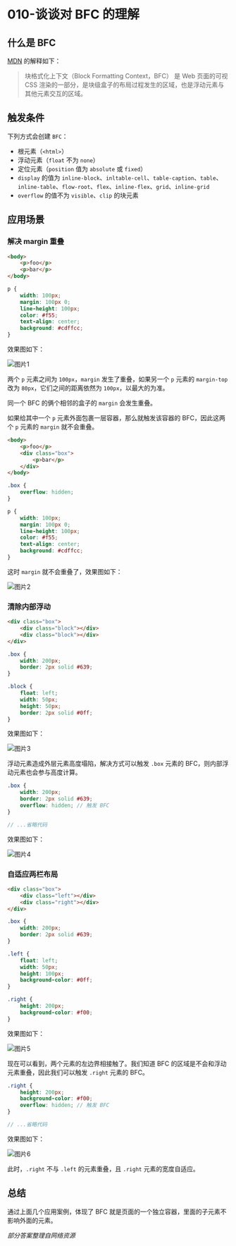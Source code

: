 # 010-谈谈对 BFC 的理解

## 什么是 BFC

[MDN](https://developer.mozilla.org/zh-CN/docs/Web/Guide/CSS/Block_formatting_context) 的解释如下：
> 块格式化上下文（Block Formatting Context，BFC） 是 Web 页面的可视 CSS 渲染的一部分，是块级盒子的布局过程发生的区域，也是浮动元素与其他元素交互的区域。

## 触发条件

下列方式会创建 `BFC`：

+ 根元素（`<html>`）
+ 浮动元素（`float` 不为 `none`）
+ 定位元素（`position` 值为 `absolute` 或 `fixed`）
+ `display` 的值为 `inline-block`、`inltable-cell`、`table-caption`、`table`、`inline-table`、`flow-root`、`flex`、`inline-flex`、`grid`、`inline-grid`
+ `overflow` 的值不为 `visible`、`clip` 的块元素

## 应用场景

### 解决 margin 重叠
```html
<body>
    <p>foo</p>
    <p>bar</p>
</body>
```
```css
p {
    width: 100px;
    margin: 100px 0;
    line-height: 100px;
    color: #f55;
    text-align: center;
    background: #cdffcc;
}
```

效果图如下：

![图片1](../../assets/qs_css/css_9.png)

两个 `p` 元素之间为 `100px`，`margin` 发生了重叠，如果另一个 `p` 元素的 `margin-top` 改为 `80px`，它们之间的距离依然为 `100px`，以最大的为准。

同一个 BFC 的俩个相邻的盒子的 `margin` 会发生重叠。

如果给其中一个 `p` 元素外面包裹一层容器，那么就触发该容器的 BFC，因此这两个 `p` 元素的 `margin` 就不会重叠。
```html
<body>
    <p>foo</p>
    <div class="box">
        <p>bar</p>
    </div>
</body>
```
```css
.box {
    overflow: hidden;
}

p {
    width: 100px;
    margin: 100px 0;
    line-height: 100px;
    color: #f55;
    text-align: center;
    background: #cdffcc;
}
```

这时 `margin` 就不会重叠了，效果图如下：

![图片2](../../assets/qs_css/css_10.png)

### 清除内部浮动
```html
<div class="box">
    <div class="block"></div>
    <div class="block"></div>
</div>
```
```scss
.box {
    width: 200px;
    border: 2px solid #639;
}

.block {
    float: left;
    width: 50px;
    height: 50px;
    border: 2px solid #0ff;
}
```

效果图如下：

![图片3](../../assets/qs_css/css_11.png)

浮动元素造成外层元素高度塌陷，解决方式可以触发 `.box` 元素的 BFC，则内部浮动元素也会参与高度计算。
```scss
.box {
    width: 200px;
    border: 2px solid #639;
    overflow: hidden; // 触发 BFC
}

// ...省略代码
```

效果图如下：

![图片4](../../assets/qs_css/css_12.png)

### 自适应两栏布局

```html
<div class="box">
    <div class="left"></div>
    <div class="right"></div>
</div>
```
```scss
.box {
    width: 200px;
    border: 2px solid #639;
}

.left {
    float: left;
    width: 50px;
    height: 100px;
    background-color: #0ff;
}

.right {
    height: 200px;
    background-color: #f00;
}
```

效果图如下：

![图片5](../../assets/qs_css/css_13.png)

现在可以看到，两个元素的左边界相接触了。我们知道 BFC 的区域是不会和浮动元素重叠，因此我们可以触发 `.right` 元素的 BFC。
```scss
.right {
    height: 200px;
    background-color: #f00;
    overflow: hidden; // 触发 BFC
}

// ...省略代码
```

效果图如下：

![图片6](../../assets/qs_css/css_14.png)

此时，`.right` 不与 `.left` 的元素重叠，且 `.right` 元素的宽度自适应。

## 总结

通过上面几个应用案例，体现了 BFC 就是页面的一个独立容器，里面的子元素不影响外面的元素。

*部分答案整理自网络资源*